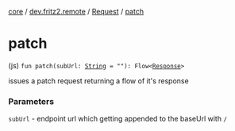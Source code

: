 [core](../../index.md) / [dev.fritz2.remote](../index.md) / [Request](index.md) / [patch](./patch.md)

# patch

(js) `fun patch(subUrl: `[`String`](https://kotlinlang.org/api/latest/jvm/stdlib/kotlin/-string/index.html)` = ""): Flow<`[`Response`](https://kotlinlang.org/api/latest/jvm/stdlib/org.w3c.fetch/-response/index.html)`>`

issues a patch request returning a flow of it's response

### Parameters

`subUrl` - endpoint url which getting appended to the baseUrl with `/`